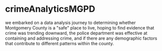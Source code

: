# crimeAnalyticsMGPD
we embarked on a data analysis journey to determining whether Montgomery County is a "safe" place to live, hoping to find evidence that crime was trending downward, the police department was effective at containing and addressing crime, and if there are any demographic factors that contribute to different patterns within the county.
